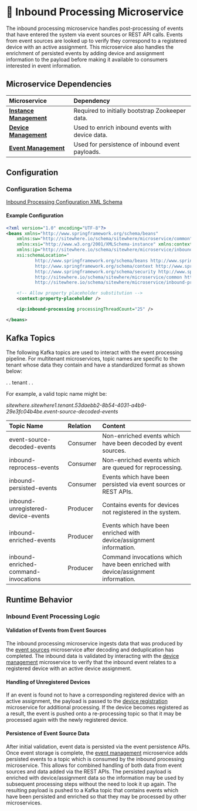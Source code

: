 # :book: Inbound Processing Microservice

<Seo/>

<MicroserviceBadge text="Multitenant Microservice" type="multitenant"/>
The inbound processing microservice handles post-processing of events that have
entered the system via event sources or REST API calls. Events from event sources
are looked up to verify they correspond to a registered device with an active
assignment. This microservice also handles the enrichment of persisted events
by adding device and assignment information to the payload before making it
available to consumers interested in event information.

## Microservice Dependencies

| Microservice                                        | Dependency                                      |
| :-------------------------------------------------- | :---------------------------------------------- |
| **[Instance Management](./instance-management.md)** | Required to initially bootstrap Zookeeper data. |
| **[Device Management](./device-management.md)**     | Used to enrich inbound events with device data. |
| **[Event Management](./event-management.md)**       | Used for persistence of inbound event payloads. |

## Configuration

### Configuration Schema

[Inbound Processing Configuration XML Schema](http://sitewhere.io/schema/sitewhere/microservice/inbound-processing/current/inbound-processing.xsd)

#### Example Configuration

```xml
<?xml version="1.0" encoding="UTF-8"?>
<beans xmlns="http://www.springframework.org/schema/beans"
	xmlns:sw="http://sitewhere.io/schema/sitewhere/microservice/common"
	xmlns:xsi="http://www.w3.org/2001/XMLSchema-instance" xmlns:context="http://www.springframework.org/schema/context"
	xmlns:ip="http://sitewhere.io/schema/sitewhere/microservice/inbound-processing"
	xsi:schemaLocation="
           http://www.springframework.org/schema/beans http://www.springframework.org/schema/beans/spring-beans-3.1.xsd
           http://www.springframework.org/schema/context http://www.springframework.org/schema/context/spring-context-3.1.xsd
           http://www.springframework.org/schema/security http://www.springframework.org/schema/security/spring-security-3.0.xsd
           http://sitewhere.io/schema/sitewhere/microservice/common http://sitewhere.io/schema/sitewhere/microservice/common/current/microservice-common.xsd
           http://sitewhere.io/schema/sitewhere/microservice/inbound-processing http://sitewhere.io/schema/sitewhere/microservice/inbound-processing/current/inbound-processing.xsd">

	<!-- Allow property placeholder substitution -->
	<context:property-placeholder />

	<ip:inbound-processing processingThreadCount="25" />

</beans>
```

## Kafka Topics

The following Kafka topics are used to interact with the event processing pipeline.
For multitenant microservices, topic names are specific to the tenant whose data
they contain and have a standardized format as shown below:

<MicroserviceBadge text="Product Id" type="multitenant"/>. <MicroserviceBadge text="Instance Id" type="multitenant"/>. tenant . <MicroserviceBadge text="Tenant UUID" type="multitenant"/>. <MicroserviceBadge text="Topic Name" type="multitenant"/>

For example, a valid topic name might be:

_sitewhere.sitewhere1.tenant.53daebb2-8b54-4031-a4b9-29e3fc04b4be.event-source-decoded-events_

| Topic Name                           | Relation | Content                                                                          |
| :----------------------------------- | :------- | :------------------------------------------------------------------------------- |
| event-source-decoded-events          | Consumer | Non-enriched events which have been decoded by event sources.                    |
| inbound-reprocess-events             | Consumer | Non-enriched events which are queued for reprocessing.                           |
| inbound-persisted-events             | Consumer | Events which have been persisted via event sources or REST APIs.                 |
| inbound-unregistered-device-events   | Producer | Contains events for devices not registered in the system.                        |
| inbound-enriched-events              | Producer | Events which have been enriched with device/assignment information.              |
| inbound-enriched-command-invocations | Producer | Command invocations which have been enriched with device/assignment information. |

## Runtime Behavior

### Inbound Event Processing Logic

#### Validation of Events from Event Sources

The inbound processing microservice ingests data that was produced by the
[event sources](./event-sources.md) microservice after decoding and deduplication
has completed. The inbound data is validated by interacting with the
[device management](./device-management.md) microservice to verify that
the inbound event relates to a registered device with an active device assignment.

#### Handling of Unregistered Devices

If an event is found not to have a corresponding registered device with an
active assignment, the payload is passed to the [device registration](./device-registration.md)
microservice for additional processing. If the device becomes registered as a result,
the event is pushed onto a re-processing topic so that it may be processed again with
the newly registered device.

#### Persistence of Event Source Data

After initial validation, event data is persisted via the event persistence
APIs. Once event storage is complete, the [event management](./event-management.md)
microservice adds persisted events to a topic which is consumed by the inbound
processing microservice. This allows for combined handling of both data from
event sources and data added via the REST APIs. The persisted payload is enriched
with device/assignment data so the information may be used by subsequent processing
steps without the need to look it up again. The resulting payload is pushed to
a Kafka topic that contains events which have been persisted and enriched so that
they may be processed by other microservices.
